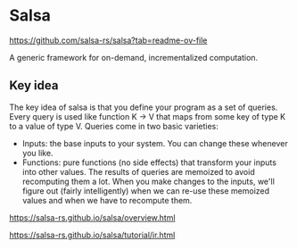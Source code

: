 # Salsa

https://github.com/salsa-rs/salsa?tab=readme-ov-file


A generic framework for on-demand, incrementalized computation.

## Key idea
The key idea of salsa is that you define your program as a set of queries. Every query is used like function K -> V that maps from some key of type K to a value of type V. Queries come in two basic varieties:

- Inputs: the base inputs to your system. You can change these whenever you like.
- Functions: pure functions (no side effects) that transform your inputs into other values. The results of queries are memoized to avoid recomputing them a lot. When you make changes to the inputs, we'll figure out (fairly intelligently) when we can re-use these memoized values and when we have to recompute them.


https://salsa-rs.github.io/salsa/overview.html


https://salsa-rs.github.io/salsa/tutorial/ir.html


